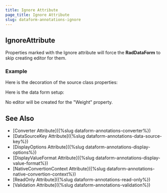 ```yaml
---
title: Ignore Attribute
page_title: Ignore Attribute
slug: dataform-annotations-ignore
---
```


## IgnoreAttribute

Properties marked with the Ignore attribute will force the **RadDataForm** to skip creating editor for them.

### Example

Here is the decoration of the source class properties:

<snippet id='dataform-dataannotations-ignore-source'/>

Here is the data form setup:

<snippet id='dataform-dataannotations-ignore-form'/>

No editor will be created for the "Weight" property.
	
## See Also

- [Converter Attribute]({%slug dataform-annotations-converter%})
- [DataSourceKey Attribute]({%slug dataform-annotations-data-source-key%})
- [DisplayOptions Attribute]({%slug dataform-annotations-display-options%})
- [DisplayValueFormat Attribute]({%slug dataform-annotations-display-value-format%})
- [NativeConvertionContext Attribute]({%slug dataform-annotations-native-convertion-context%})
- [ReadOnly Attribute]({%slug dataform-annotations-read-only%})
- [Validation Attribute]({%slug dataform-annotations-validation%})
